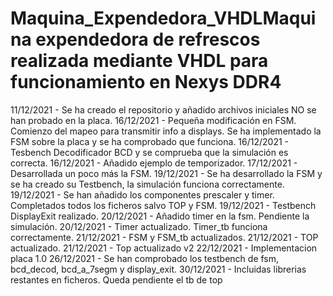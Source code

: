# Maquina_Expendedora_VHDLMaquina expendedora de refrescos realizada mediante VHDL para funcionamiento en Nexys DDR4

11/12/2021 - Se ha creado el repositorio y añadido archivos iniciales NO se han probado en la placa.
16/12/2021 - Pequeña modificación en FSM. Comienzo del mapeo para transmitir info a displays. Se ha implementado la FSM sobre la placa y se ha comprobado que funciona.
16/12/2021 - Tesbench Decodificador BCD y se comprueba que la simulación es correcta.
16/12/2021 - Añadido ejemplo de temporizador.
17/12/2021 - Desarrollada un poco más la FSM.
19/12/2021 - Se ha desarrollado la FSM y se ha creado su Testbench, la simulación funciona correctamente.
19/12/2021 - Se han añadido los componentes prescaler y timer. Completados todos los ficheros salvo TOP y FSM.
19/12/2021 - Testbench DisplayExit realizado.
20/12/2021 - Añadido timer en la fsm. Pendiente la simulación.
20/12/2021 - Timer actualizado. Timer_tb funciona correctamente.
21/12/2021 - FSM y FSM_tb actualizados.
21/12/2021 - TOP actualizado.
21/12/2021 - Top actualizado v2
22/12/2021 - Implementacion placa 1.0
26/12/2021 - Se han comprobado los testbench de fsm, bcd_decod, bcd_a_7segm y display_exit.
30/12/2021 - Incluidas librerias restantes en ficheros. Queda pendiente el tb de top
